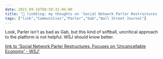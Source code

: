 ```yaml
---
date: 2022-09-16T08:59:31-04:00
title: "🔗 linkblog: my thoughts on 'Social Network Parler Restructures, Focuses on ‘Uncancellable Economy’ - WSJ'"
tags: ["link","Communities","Parler","Gab","Wall Street Journal"]
---
```

Look, Parler isn't as bad as Gab, but this kind of softball, uncritical approach to the platform is not helpful. WSJ should know better.
 

[link to 'Social Network Parler Restructures, Focuses on ‘Uncancellable Economy’ - WSJ'](https://www.wsj.com/articles/social-network-parler-restructures-focuses-on-uncancellable-economy-11663300014)
